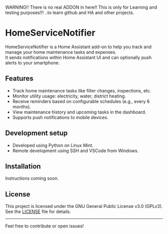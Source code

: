 WARNING!! There is no real ADDON in here!!
          This is only for Learning and testing purposes!!! ..to learn github and HA and other projects.

# HomeServiceNotifier

HomeServiceNotifier is a Home Assistant add-on to help you track and manage your home maintenance tasks and expenses.  
It sends notifications within Home Assistant UI and can optionally push alerts to your smartphone.

## Features
- Track home maintenance tasks like filter changes, inspections, etc.
- Monitor utility usage: electricity, water, district heating.
- Receive reminders based on configurable schedules (e.g., every 6 months).
- View maintenance history and upcoming tasks in the dashboard.
- Supports push notifications to mobile devices.

## Development setup
- Developed using Python on Linux Mint.
- Remote development using SSH and VSCode from Windows.

## Installation
Instructions coming soon.

## License
This project is licensed under the GNU General Public License v3.0 (GPLv3). See the [LICENSE](LICENSE) file for details.

---

Feel free to contribute or open issues!

